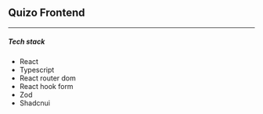 ## Quizo Frontend
---

##### Tech stack
- React
- Typescript
- React router dom
- React hook form
- Zod
- Shadcnui
